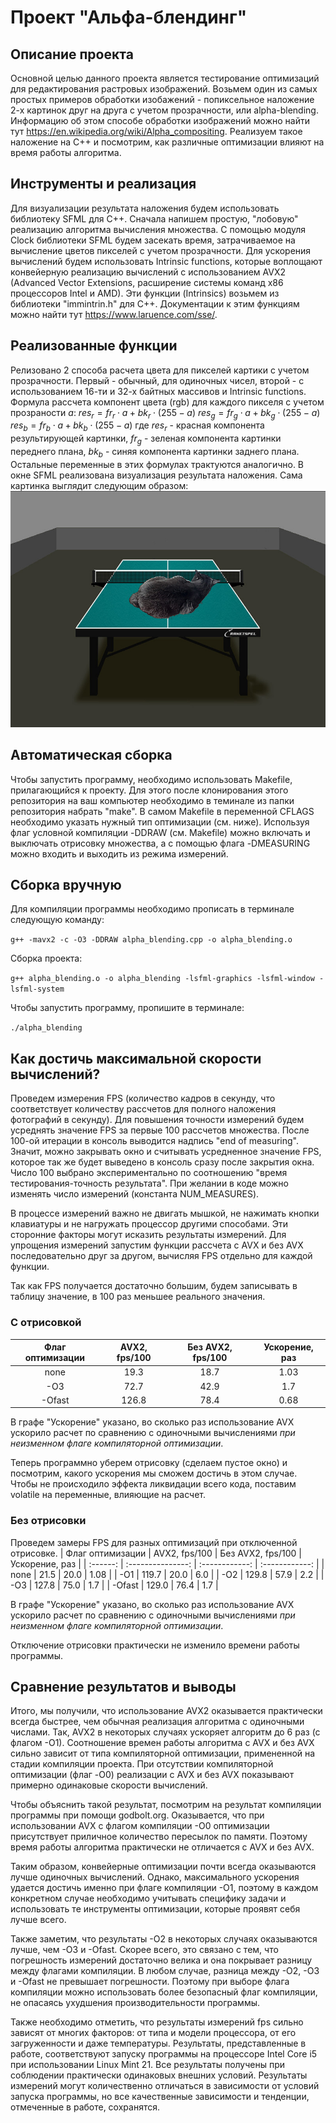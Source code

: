 # Проект "Альфа-блендинг"
## Описание проекта
Основной целью данного проекта является тестирование оптимизаций для редактирования растровых изображений. Возьмем один из самых простых примеров обработки изобажений - попиксельное наложение 2-х картинок друг на друга c учетом прозрачности, или alpha-blending. Информацию об этом способе обработки изображений можно найти тут https://en.wikipedia.org/wiki/Alpha_compositing.
Реализуем такое наложение на С++ и посмотрим, как различные оптимизации влияют на время работы алгоритма.
## Инструменты и реализация
Для визуализации результата наложения будем использовать библиотеку SFML для C++.
Сначала напишем простую, "лобовую" реализацию алгоритма вычисления множества. С помощью модуля Clock библиотеки SFML будем засекать время, затрачиваемое на вычисление цветов пикселей с учетом прозрачности.
Для ускорения вычислений будем использовать Intrinsic functions, которые воплощают конвейерную реализацию вычислений с использованием AVX2 (Advanced Vector Extensions, расширение системы команд x86 процессоров Intel и AMD). Эти функции (Intrinsics) возьмем из библиотеки "immintrin.h" для C++.
Документации к этим функциям можно найти тут https://www.laruence.com/sse/.

## Реализованные функции
Релизовано 2 способа расчета цвета для пикселей картики с учетом прозрачности. Первый - обычный, для одиночных чисел, второй - с использованием 16-ти и 32-х байтных массивов и Intrinsic functions.
Формула рассчета компонент цвета (rgb) для каждого пикселя с учетом прозраности $a$:
$res_r = fr_r \cdot a + bk_r \cdot (255 - a)$
$res_g = fr_g \cdot a + bk_g \cdot (255 - a)$
$res_b = fr_b \cdot a + bk_b \cdot (255 - a)$
где $res_r$ - красная компонента результирующей картинки, $fr_g$ - зеленая компонента картинки переднего плана, $bk_b$ - синяя компонента картинки заднего плана. Остальные переменные в этих формулах трактуются аналогично.
В окне SFML реализована визуализация результата наложения.
Сама картинка выглядит следующим образом:
![result_img](./images/result/result.jpg)

## Автоматическая сборка
Чтобы запустить программу, необходимо использовать Makefile, прилагающийся к проекту. Для этого после клонирования этого репозитория на ваш компьютер  необходимо в теминале из папки репозитория набрать "make". В самом Makefile в переменной CFLAGS необходимо указать нужный тип оптимизации (см. ниже). Используя флаг условной компиляции -DDRAW  (см. Makefile) можно включать и выключать отрисовку множества, а с помощью флага -DMEASURING можно входить и выходить из режима измерений.

## Сборка вручную
Для компиляции программы необходимо прописать в терминале следующую команду:

```g++ -mavx2 -c -O3 -DDRAW alpha_blending.cpp -o alpha_blending.o```

Сборка проекта:

```g++ alpha_blending.o -o alpha_blending -lsfml-graphics -lsfml-window -lsfml-system```

Чтобы запустить программу, пропишите в терминале:

```./alpha_blending```

## Как достичь максимальной скорости вычислений? 

Проведем измерения FPS (количество кадров в секунду, что соответствует количеству рассчетов для полного наложения фотографий в секунду). Для повышения точности измерений будем усреднять значение FPS за первые 100 рассчетов множества. После 100-ой итерации в консоль выводится надпись "end of measuring". Значит, можно закрывать окно и считывать усредненное значение FPS, которое так же будет выведено в консоль сразу после закрытия окна.
Число 100 выбрано экспериментально по соотношению "время тестирования-точность результата". При желании в коде можно изменять число измерений (константа NUM_MEASURES).

В процессе измерений важно не двигать мышкой, не нажимать кнопки клавиатуры и не нагружать процессор другими способами. Эти сторонние факторы могут исказить результаты измерений.
Для упрощения измерений запустим функции рассчета с AVX и без AVX последовательно друг за другом, вычисляя FPS отдельно для каждой функции.

Так как FPS получается достаточно большим, будем записывать в таблицу значение, в 100 раз меньшее реального значения.

### С отрисовкой

| Флаг оптимизации |       AVX2, fps/100    |  Без AVX2, fps/100   | Ускорение, раз |
| :------:         | :---------------:  | :------------:   | :------------: |
|    none          |       19.3        |       18.7       |       1.03     |
|    -O3           |       72.7        |       42.9       |       1.7     |
|   -Ofast         |       126.8        |       78.4      |       0.68     |

В графе "Ускорение" указано, во сколько раз использование AVX ускорило расчет по сравнению с одиночными вычислениями $\textit{при неизменном флаге компиляторной оптимизации}$.

Теперь программно уберем отрисовку (сделаем пустое окно) и посмотрим, какого ускорения мы сможем достичь в этом случае.
Чтобы не происходило эффекта ликвидации всего кода, поставим volatile на переменные, влияющие на расчет.

### Без отрисовки
Проведем замеры FPS для разных оптимизаций при отключенной отрисовке. 
| Флаг оптимизации |       AVX2, fps/100        |    Без AVX2, fps/100    | Ускорение, раз |
| :------:         | :---------------: | :------------: | :------------: |
|       none       |       21.5        |       20.0     |       1.08     |
|       -O1        |       119.7       |       20.0     |       6.0     |
|       -O2        |       129.8       |       57.9     |       2.2     |
|       -O3        |       127.8       |       75.0    |       1.7     |
|       -Ofast     |       129.0      |       76.4    |       1.7     |

В графе "Ускорение" указано, во сколько раз использование AVX ускорило расчет по сравнению с одиночными вычислениями $\textit{при неизменном флаге компиляторной оптимизации}$.

Отключение отрисовки практически не изменило времени работы программы.

## Сравнение результатов и выводы
Итого, мы получили, что использование AVX2 оказывается практически всегда быстрее, чем обычная реализация алгоритма с одиночными числами. Так, AVX2 в некоторых случаях ускоряет алгоритм до 6 раз (с флагом -О1). Соотношение времен работы алгоритма с AVX и без AVX сильно зависит от типа компиляторной оптимизации, примененной на стадии компиляции проекта. При отсутствии компиляторной оптимизации (флаг -O0) реализации с AVX и без AVX показывают примерно одинаковые скорости вычислений.

Чтобы объяснить такой результат, посмотрим на результат компиляции программы при помощи godbolt.org. Оказывается, что при использовании AVX с флагом компиляции -О0 оптимизации присутствует приличное количество пересылок по памяти. Поэтому время работы алгоритма практически не отличается с AVX и без AVX.

Таким образом, конвейерные оптимизации почти всегда оказываются лучше одиночных вычислений. Однако, максимального ускорения удается достичь именно при флаге компиляции -О1, поэтому в каждом конкретном случае необходимо учитывать специфику задачи и использовать те инструменты оптимизации, которые проявят себя лучше всего.

Также заметим, что результаты -О2 в некоторых случаях оказываются лучше, чем -О3 и -Оfast. Скорее всего, это связано с тем, что погрешность измерений достаточно велика и она покрывает разницу между флагами компиляции. В любом случае, разница между -О2, -О3 и -Оfast не превышает погрешности. Поэтому при выборе флага компиляции можно использовать более безопасный флаг компиляции, не опасаясь ухудшения производительности программы.

Также необходимо отметить, что результаты измерений fps сильно зависят от многих факторов: от типа и модели процессора, от его загруженности и даже температуры. Результаты, представленные в работе, соответствуют запуску программы на процессоре Intel Core i5 при использовании Linux Mint 21. Все результаты получены при соблюдении практически одинаковых внешних условий. Результаты измерений могут количественно отличаться в зависимости от условий запуска программы, но все качественные зависимости и тенденции, отмеченные в работе, сохранятся.